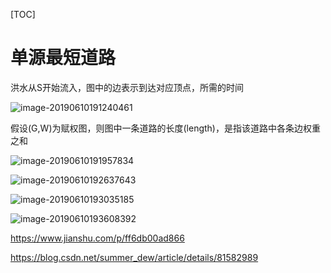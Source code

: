 [TOC]

# 单源最短道路

洪水从S开始流入，图中的边表示到达对应顶点，所需的时间

![image-20190610191240461](https://github.com/chenyansong1/note/blob/master/images/discrete_math/image-20190610191240461.png?raw=true)

假设(G,W)为赋权图，则图中一条道路的长度(length)，是指该道路中各条边权重之和

![image-20190610191957834](https://github.com/chenyansong1/note/blob/master/images/discrete_math/image-20190610191957834.png?raw=true)

![image-20190610192637643](https://github.com/chenyansong1/note/blob/master/images/discrete_math/image-20190610192637643.png?raw=true)

![image-20190610193035185](https://github.com/chenyansong1/note/blob/master/images/discrete_math/image-20190610193035185.png?raw=true)



![image-20190610193608392](https://github.com/chenyansong1/note/blob/master/images/discrete_math/image-20190610193608392.png?raw=true)



https://www.jianshu.com/p/ff6db00ad866

https://blog.csdn.net/summer_dew/article/details/81582989



